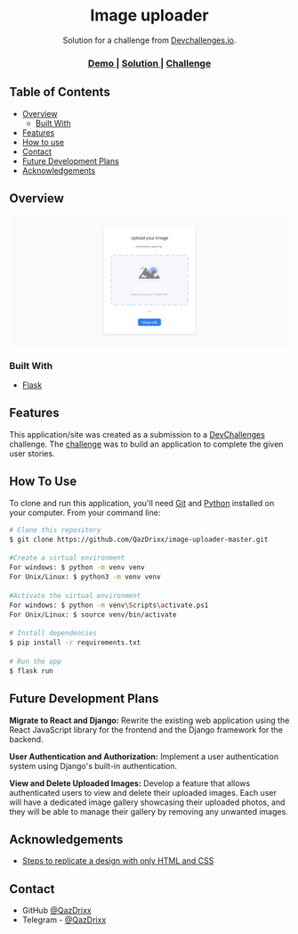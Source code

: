 <!-- Please update value in the {}  -->

<h1 align="center">Image uploader</h1>

<div align="center">
   Solution for a challenge from  <a href="http://devchallenges.io" target="_blank">Devchallenges.io</a>.
</div>

<div align="center">
  <h3>
    <a href="https://{your-demo-link.your-domain}">
      Demo
    </a>
    <span> | </span>
    <a href="https://{your-url-to-the-solution}">
      Solution
    </a>
    <span> | </span>
    <a href="https://devchallenges.io/challenges/O2iGT9yBd6xZBrOcVirx">
      Challenge
    </a>
  </h3>
</div>

<!-- TABLE OF CONTENTS -->

## Table of Contents

- [Overview](#overview)
  - [Built With](#built-with)
- [Features](#features)
- [How to use](#how-to-use)
- [Contact](#contact)
- [Future Development Plans](#future-development-plans)
- [Acknowledgements](#acknowledgements)

<!-- OVERVIEW -->

## Overview

![screenshot](/static/img/solution-screenshot.png)

<!-- Introduce your projects by taking a screenshot or a gif. Try to tell visitors a story about your project by answering:

- Where can I see your demo?
- What was your experience?
- What have you learned/improved?
- Your wisdom? :) -->

### Built With

<!-- This section should list any major frameworks that you built your project using. Here are a few examples.-->

- [Flask](https://flask.palletsprojects.com/en/2.3.x/)

## Features

<!-- List the features of your application or follow the template. Don't share the figma file here :) -->

This application/site was created as a submission to a [DevChallenges](https://devchallenges.io/challenges) challenge. The [challenge](https://devchallenges.io/challenges/O2iGT9yBd6xZBrOcVirx) was to build an application to complete the given user stories.

## How To Use

<!-- Example: -->

To clone and run this application, you'll need [Git](https://git-scm.com) and [Python](https://www.python.org) installed on your computer. From your command line:

```bash
# Clone this repository
$ git clone https://github.com/QazDrixx/image-uploader-master.git

#Create a virtual environment
For windows: $ python -m venv venv
For Unix/Linux: $ python3 -m venv venv

#Activate the virtual environment
For windows: $ python -m venv\Scripts\activate.ps1
For Unix/Linux: $ source venv/bin/activate

# Install dependencies
$ pip install -r requirements.txt

# Run the app
$ flask run
```

## Future Development Plans
<b>Migrate to React and Django:</b> Rewrite the existing web application using the React JavaScript library for the frontend and the Django framework for the backend.

<b>User Authentication and Authorization:</b> Implement a user authentication system using Django's built-in authentication.

<b>View and Delete Uploaded Images:</b> Develop a feature that allows authenticated users to view and delete their uploaded images. Each user will have a dedicated image gallery showcasing their uploaded photos, and they will be able to manage their gallery by removing any unwanted images.

## Acknowledgements

<!-- This section should list any articles or add-ons/plugins that helps you to complete the project. This is optional but it will help you in the future. For example -->

- [Steps to replicate a design with only HTML and CSS](https://devchallenges-blogs.web.app/how-to-replicate-design/)


## Contact

- GitHub [@QazDrixx](https://{github.com/your-usermame})
- Telegram - [@QazDrixx](https://t.me/QazDrixx)


